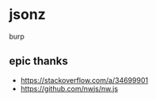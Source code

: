 # jsonz
burp

## epic thanks
- https://stackoverflow.com/a/34699901
- https://github.com/nwjs/nw.js
